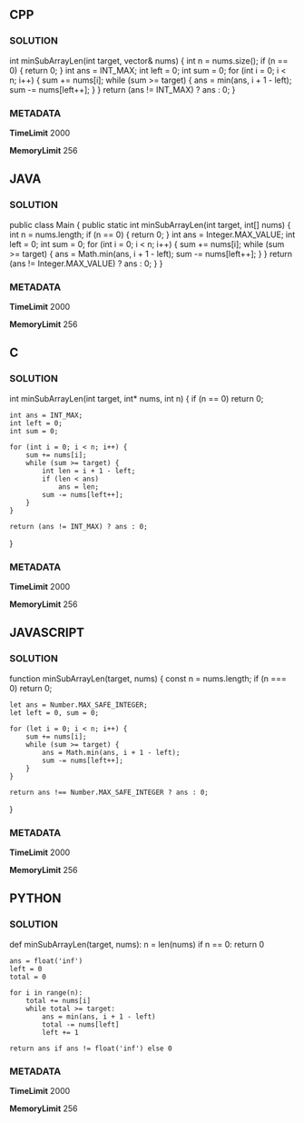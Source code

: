 ## CPP

### SOLUTION
int minSubArrayLen(int target, vector<int>& nums) {
    int n = nums.size();
    if (n == 0) {
        return 0;
    }
    int ans = INT_MAX;
    int left = 0;
    int sum = 0;
    for (int i = 0; i < n; i++) {
        sum += nums[i];
        while (sum >= target) {
            ans = min(ans, i + 1 - left);
            sum -= nums[left++];
        }
    }
    return (ans != INT_MAX) ? ans : 0;
}


### METADATA

**TimeLimit**
2000

**MemoryLimit**
256

## JAVA

### SOLUTION

public class Main {
    public static int minSubArrayLen(int target, int[] nums) {
        int n = nums.length;
        if (n == 0) {
            return 0;
        }
        int ans = Integer.MAX_VALUE;
        int left = 0;
        int sum = 0;
        for (int i = 0; i < n; i++) {
            sum += nums[i];
            while (sum >= target) {
                ans = Math.min(ans, i + 1 - left);
                sum -= nums[left++];
            }
        }
        return (ans != Integer.MAX_VALUE) ? ans : 0;
    }
}

### METADATA

**TimeLimit**
2000

**MemoryLimit**
256

## C

### SOLUTION

int minSubArrayLen(int target, int* nums, int n) {
    if (n == 0)
        return 0;

    int ans = INT_MAX;
    int left = 0;
    int sum = 0;

    for (int i = 0; i < n; i++) {
        sum += nums[i];
        while (sum >= target) {
            int len = i + 1 - left;
            if (len < ans)
                ans = len;
            sum -= nums[left++];
        }
    }

    return (ans != INT_MAX) ? ans : 0;
}

### METADATA

**TimeLimit**
2000

**MemoryLimit**
256

## JAVASCRIPT

### SOLUTION

function minSubArrayLen(target, nums) {
    const n = nums.length;
    if (n === 0) return 0;

    let ans = Number.MAX_SAFE_INTEGER;
    let left = 0, sum = 0;

    for (let i = 0; i < n; i++) {
        sum += nums[i];
        while (sum >= target) {
            ans = Math.min(ans, i + 1 - left);
            sum -= nums[left++];
        }
    }

    return ans !== Number.MAX_SAFE_INTEGER ? ans : 0;
}


### METADATA

**TimeLimit**
2000

**MemoryLimit**
256

## PYTHON

### SOLUTION



def minSubArrayLen(target, nums):
    n = len(nums)
    if n == 0:
        return 0

    ans = float('inf')
    left = 0
    total = 0

    for i in range(n):
        total += nums[i]
        while total >= target:
            ans = min(ans, i + 1 - left)
            total -= nums[left]
            left += 1

    return ans if ans != float('inf') else 0

### METADATA

**TimeLimit**
2000

**MemoryLimit**
256
